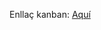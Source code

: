 Enllaç kanban: [Aquí](https://planner.cloud.microsoft/webui/v1/plan/S3uuz4hYcUKXlHDBpCpwrJYAHSJW?tid=c7b5981a-7820-4ac8-ae65-03515ea81317)
